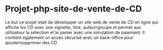 # Projet-php-site-de-vente-de-CD
Le but ce projet etait de développer un site web de vente de CD en ligne qui affiche les CD avec une vignette, titre, auteur/groupe et permet aux utilisateur la sélection et le panier avec une simulation de paiement. Il contient également un accès sécurisé avec un back-office pour ajouter/supprimer des CD
